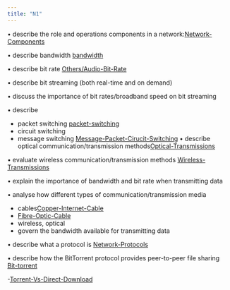 ```yaml
---
title: "N1"
---
```

• describe the role and operations components in a network:[Network-Components](Chapter-13-Networks/Network-Components.md)

• describe bandwidth [bandwidth](Others/bandwidth.md)

• describe bit rate [Others/Audio-Bit-Rate](Others/Audio-Bit-Rate.md)

• describe bit streaming (both real-time and on demand)

• discuss the importance of bit rates/broadband speed on bit streaming

• describe
- packet switching [packet-switching](Others/packet-switching.md)
- circuit switching
-  message switching
[Message-Packet-Cirucit-Switching](Others/Message-Packet-Cirucit-Switching.md)
• describe optical communication/transmission methods[Optical-Transmissions](Chapter-13-Networks/Optical-Transmissions.md)

• evaluate wireless communication/transmission methods [Wireless-Transmissions](Chapter-13-Networks/Wireless-Transmissions.md)


• explain the importance of bandwidth and bit rate when transmitting data

• analyse how different types of communication/transmission media 
- cables[Copper-Internet-Cable](Others/Copper-Internet-Cable.md)
- [Fibre-Optic-Cable](Others/Fibre-Optic-Cable.md)
- wireless, optical
- govern the bandwidth available for transmitting data

• describe what a protocol is [Network-Protocols](Chapter-13-Networks/Network-Protocols.md)

• describe how the BitTorrent protocol provides peer-to-peer file sharing 
[Bit-torrent](Others/Bit-torrent.md)



-[Torrent-Vs-Direct-Download](Others/Torrent-Vs-Direct-Download.md)